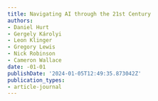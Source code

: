 ```yaml
---
title: Navigating AI through the 21st Century
authors:
- Daniel Hurt
- Gergely Károlyi
- Leon Klinger
- Gregory Lewis
- Nick Robinson
- Cameron Wallace
date: -01-01
publishDate: '2024-01-05T12:49:35.873042Z'
publication_types:
- article-journal
---
```

